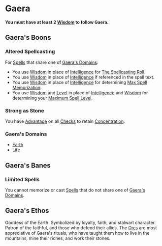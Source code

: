 # Gaera

**You must have at least 2 [Wisdom](../../../../Player%20Characters/Chosen%20Statistics/Wisdom.md) to follow Gaera.**

## Gaera's Boons

### Altered Spellcasting

For [Spells](../../../Spells.md) that share one of [Gaera's Domains](Gaera.md#Gaera's%20Domains):

* You use [Wisdom](../../../../Player%20Characters/Chosen%20Statistics/Wisdom.md) in place of [Intelligence](../../../../Player%20Characters/Chosen%20Statistics/Intelligence.md) for [The Spellcasting Roll](../../../Spellcasting.md#The%20Spellcasting%20Roll).
* You use [Wisdom](../../../../Player%20Characters/Chosen%20Statistics/Wisdom.md) in place of [Intelligence](../../../../Player%20Characters/Chosen%20Statistics/Intelligence.md) if referenced in the spell text.
* You use [Wisdom](../../../../Player%20Characters/Chosen%20Statistics/Wisdom.md) in place of [Intelligence](../../../../Player%20Characters/Chosen%20Statistics/Intelligence.md) for determining [Max Spell Memorization](../../../Spell%20Memorization.md).
* You use [Wisdom](../../../../Player%20Characters/Chosen%20Statistics/Wisdom.md) and [Level](../../../../Player%20Characters/Derived%20Statistics/Level.md) in place of [Intelligence](../../../../Player%20Characters/Chosen%20Statistics/Intelligence.md) and [Wisdom](../../../../Player%20Characters/Chosen%20Statistics/Wisdom.md) for determining your [Maximum Spell Level](../../../Spell%20Level.md#Max%20Spell%20Level).

### Strong as Stone

You have [Advantage](../../../../Game%20Procedures/Dice%20Rolls/Advantage.md) on all [Checks](../../../../Game%20Procedures/Check.md) to retain [Concentration](../../../Concentration.md).

### Gaera's Domains

* [Earth](../../../Spell%20Domains/Earth.md)
* [Life](../../../Spell%20Domains/Life.md)

## Gaera's Banes

### Limited Spells

You cannot memorize or cast [Spells](../../../Spells.md) that do not share one of [Gaera's Domains](Gaera.md#Gaera's%20Domains).

## Gaera's Ethos

Goddess of the Earth. Symbolized by loyalty, faith, and stalwart character. Patron of the faithful, and those who defend their allies. The [Orcs](../../../../Player%20Characters/Ancenstries/Orcs.md) are most appreciative of Gaera's rituals, who have taught them how to live in the mountains, mine their riches, and work their stones.
